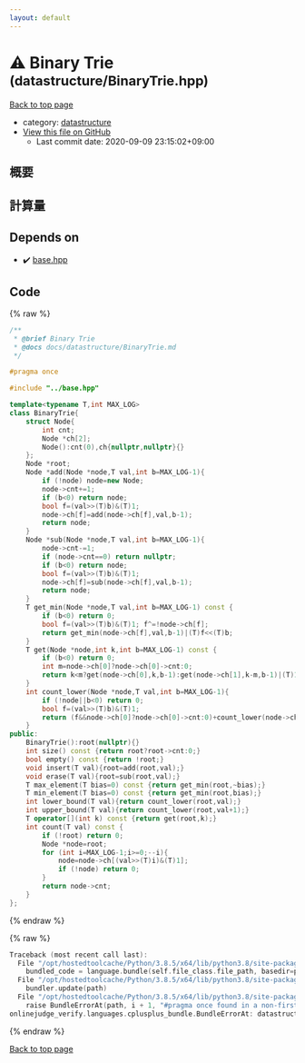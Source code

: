 ```yaml
---
layout: default
---
```


<!-- mathjax config similar to math.stackexchange -->
<script type="text/javascript" async
  src="https://cdnjs.cloudflare.com/ajax/libs/mathjax/2.7.5/MathJax.js?config=TeX-MML-AM_CHTML">
</script>
<script type="text/x-mathjax-config">
  MathJax.Hub.Config({
    TeX: { equationNumbers: { autoNumber: "AMS" }},
    tex2jax: {
      inlineMath: [ ['$','$'] ],
      processEscapes: true
    },
    "HTML-CSS": { matchFontHeight: false },
    displayAlign: "left",
    displayIndent: "2em"
  });
</script>

<script type="text/javascript" src="https://cdnjs.cloudflare.com/ajax/libs/jquery/3.4.1/jquery.min.js"></script>
<script src="https://cdn.jsdelivr.net/npm/jquery-balloon-js@1.1.2/jquery.balloon.min.js" integrity="sha256-ZEYs9VrgAeNuPvs15E39OsyOJaIkXEEt10fzxJ20+2I=" crossorigin="anonymous"></script>
<script type="text/javascript" src="../../assets/js/copy-button.js"></script>
<link rel="stylesheet" href="../../assets/css/copy-button.css" />


# :warning: Binary Trie <small>(datastructure/BinaryTrie.hpp)</small>

<a href="../../index.html">Back to top page</a>

* category: <a href="../../index.html#8dc87745f885a4cc532acd7b15b8b5fe">datastructure</a>
* <a href="{{ site.github.repository_url }}/blob/master/datastructure/BinaryTrie.hpp">View this file on GitHub</a>
    - Last commit date: 2020-09-09 23:15:02+09:00




## 概要

## 計算量

## Depends on

* :heavy_check_mark: <a href="../base.hpp.html">base.hpp</a>


## Code

<a id="unbundled"></a>
{% raw %}
```cpp
/**
 * @brief Binary Trie
 * @docs docs/datastructure/BinaryTrie.md
 */

#pragma once

#include "../base.hpp"

template<typename T,int MAX_LOG>
class BinaryTrie{
    struct Node{
        int cnt;
        Node *ch[2];
        Node():cnt(0),ch{nullptr,nullptr}{}
    };
    Node *root;
    Node *add(Node *node,T val,int b=MAX_LOG-1){
        if (!node) node=new Node;
        node->cnt+=1;
        if (b<0) return node;
        bool f=(val>>(T)b)&(T)1;
        node->ch[f]=add(node->ch[f],val,b-1);
        return node;
    }
    Node *sub(Node *node,T val,int b=MAX_LOG-1){
        node->cnt-=1;
        if (node->cnt==0) return nullptr;
        if (b<0) return node;
        bool f=(val>>(T)b)&(T)1;
        node->ch[f]=sub(node->ch[f],val,b-1);
        return node;
    }
    T get_min(Node *node,T val,int b=MAX_LOG-1) const {
        if (b<0) return 0;
        bool f=(val>>(T)b)&(T)1; f^=!node->ch[f];
        return get_min(node->ch[f],val,b-1)|(T)f<<(T)b;
    }
    T get(Node *node,int k,int b=MAX_LOG-1) const {
        if (b<0) return 0;
        int m=node->ch[0]?node->ch[0]->cnt:0;
        return k<m?get(node->ch[0],k,b-1):get(node->ch[1],k-m,b-1)|(T)1<<(T)b;
    }
    int count_lower(Node *node,T val,int b=MAX_LOG-1){
        if (!node||b<0) return 0;
        bool f=(val>>(T)b)&(T)1;
        return (f&&node->ch[0]?node->ch[0]->cnt:0)+count_lower(node->ch[f],val,b-1);
    }
public:
    BinaryTrie():root(nullptr){}
    int size() const {return root?root->cnt:0;}
    bool empty() const {return !root;}
    void insert(T val){root=add(root,val);}
    void erase(T val){root=sub(root,val);}
    T max_element(T bias=0) const {return get_min(root,~bias);}
    T min_element(T bias=0) const {return get_min(root,bias);}
    int lower_bound(T val){return count_lower(root,val);}
    int upper_bound(T val){return count_lower(root,val+1);}
    T operator[](int k) const {return get(root,k);}
    int count(T val) const {
        if (!root) return 0;
        Node *node=root;
        for (int i=MAX_LOG-1;i>=0;--i){
            node=node->ch[(val>>(T)i)&(T)1];
            if (!node) return 0;
        }
        return node->cnt;
    }
};
```
{% endraw %}

<a id="bundled"></a>
{% raw %}
```cpp
Traceback (most recent call last):
  File "/opt/hostedtoolcache/Python/3.8.5/x64/lib/python3.8/site-packages/onlinejudge_verify/docs.py", line 349, in write_contents
    bundled_code = language.bundle(self.file_class.file_path, basedir=pathlib.Path.cwd())
  File "/opt/hostedtoolcache/Python/3.8.5/x64/lib/python3.8/site-packages/onlinejudge_verify/languages/cplusplus.py", line 185, in bundle
    bundler.update(path)
  File "/opt/hostedtoolcache/Python/3.8.5/x64/lib/python3.8/site-packages/onlinejudge_verify/languages/cplusplus_bundle.py", line 310, in update
    raise BundleErrorAt(path, i + 1, "#pragma once found in a non-first line")
onlinejudge_verify.languages.cplusplus_bundle.BundleErrorAt: datastructure/BinaryTrie.hpp: line 6: #pragma once found in a non-first line

```
{% endraw %}

<a href="../../index.html">Back to top page</a>

